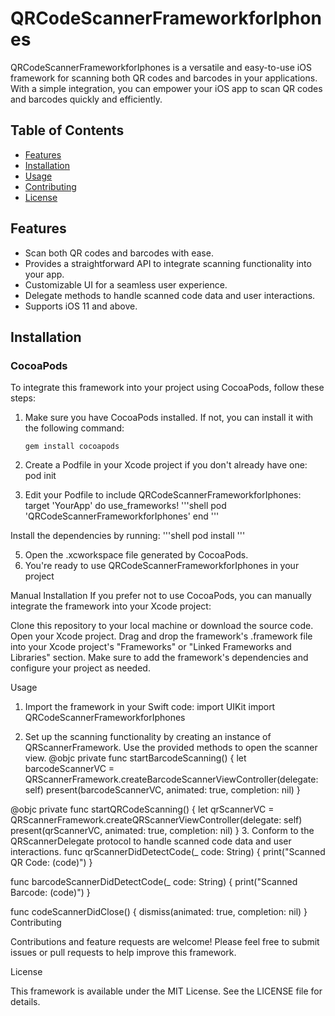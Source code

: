 # QRCodeScannerFrameworkforIphones

QRCodeScannerFrameworkforIphones is a versatile and easy-to-use iOS framework for scanning both QR codes and barcodes in your applications. With a simple integration, you can empower your iOS app to scan QR codes and barcodes quickly and efficiently.

## Table of Contents

- [Features](#features)
- [Installation](#installation)
- [Usage](#usage)
- [Contributing](#contributing)
- [License](#license)

## Features

- Scan both QR codes and barcodes with ease.
- Provides a straightforward API to integrate scanning functionality into your app.
- Customizable UI for a seamless user experience.
- Delegate methods to handle scanned code data and user interactions.
- Supports iOS 11 and above.

## Installation

### CocoaPods

To integrate this framework into your project using CocoaPods, follow these steps:

1. Make sure you have CocoaPods installed. If not, you can install it with the following command:

   ```shell
   gem install cocoapods
2. Create a Podfile in your Xcode project if you don't already have one:
pod init
3. Edit your Podfile to include QRCodeScannerFrameworkforIphones:
target 'YourApp' do
  use_frameworks!
'''shell
  pod 'QRCodeScannerFrameworkforIphones'
end
'''

Install the dependencies by running:
'''shell
pod install
'''

5. Open the .xcworkspace file generated by CocoaPods.
6. You're ready to use QRCodeScannerFrameworkforIphones in your project

Manual Installation
If you prefer not to use CocoaPods, you can manually integrate the framework into your Xcode project:

Clone this repository to your local machine or download the source code.
Open your Xcode project.
Drag and drop the framework's .framework file into your Xcode project's "Frameworks" or "Linked Frameworks and Libraries" section.
Make sure to add the framework's dependencies and configure your project as needed.

Usage

1. Import the framework in your Swift code:
import UIKit
import QRCodeScannerFrameworkforIphones

2. Set up the scanning functionality by creating an instance of QRScannerFramework. Use the provided methods to open the scanner view.
 @objc private func startBarcodeScanning() {
    let barcodeScannerVC = QRScannerFramework.createBarcodeScannerViewController(delegate: self)
    present(barcodeScannerVC, animated: true, completion: nil)
}

@objc private func startQRCodeScanning() {
    let qrScannerVC = QRScannerFramework.createQRScannerViewController(delegate: self)
    present(qrScannerVC, animated: true, completion: nil)
}
3. Conform to the QRScannerDelegate protocol to handle scanned code data and user interactions.
func qrScannerDidDetectCode(_ code: String) {
    print("Scanned QR Code: \(code)")
}

func barcodeScannerDidDetectCode(_ code: String) {
    print("Scanned Barcode: \(code)")
}

func codeScannerDidClose() {
    dismiss(animated: true, completion: nil)
}
Contributing

Contributions and feature requests are welcome! Please feel free to submit issues or pull requests to help improve this framework.

License

This framework is available under the MIT License. See the LICENSE file for details.




